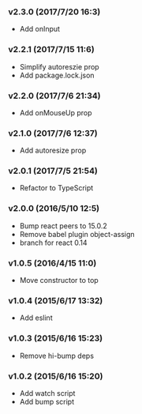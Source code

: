 ### v2.3.0	(2017/7/20 16:3)
* Add onInput

### v2.2.1	(2017/7/15 11:6)
* Simplify autoreszie prop
* Add package.lock.json

### v2.2.0	(2017/7/6 21:34)
* Add onMouseUp prop

### v2.1.0	(2017/7/6 12:37)
* Add autoresize prop

### v2.0.1	(2017/7/5 21:54)
* Refactor to TypeScript

### v2.0.0	(2016/5/10 12:5)
* Bump react peers to 15.0.2
* Remove babel plugin object-assign
* branch for react 0.14

### v1.0.5	(2016/4/15 11:0)
* Move constructor to top

### v1.0.4	(2015/6/17 13:32)
* Add eslint

### v1.0.3	(2015/6/16 15:23)
* Remove hi-bump deps

### v1.0.2	(2015/6/16 15:20)
* Add watch script
* Add bump script